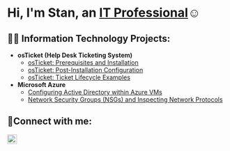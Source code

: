 <h1>Hi, I'm Stan, an <a href="www.linkedin.com/in/stanguerrero">IT Professional</a>☺</h1>

<h2>👨‍💻 Information Technology Projects:</h2>

- <b>osTicket (Help Desk Ticketing System)</b>
  - [osTicket: Prerequisites and Installation](https://github.com/stanguerrero/osticket-prereqs)
  - [osTicket: Post-Installation Configuration](https://github.com/stanguerrero/post-install-config)
  - [osTicket: Ticket Lifecycle Examples](https://github.com/stanguerrero/ticket-lifecycle)
- <b>Microsoft Azure</b>
  - [Configuring Active Directory within Azure VMs](https://github.com/stanguerrero/configure-ad)
  - [Network Security Groups (NSGs) and Inspecting Network Protocols](https://github.com/stanguerrero/azure-network-protocols)

<h2>🤳Connect with me:</h2>


[<img align="left" alt="Josh | LinkedIn" width="22px" src="https://cdn.jsdelivr.net/npm/simple-icons@v3/icons/linkedin.svg" />][linkedin]



[linkedin]: www.linkedin.com/in/stanguerrero
